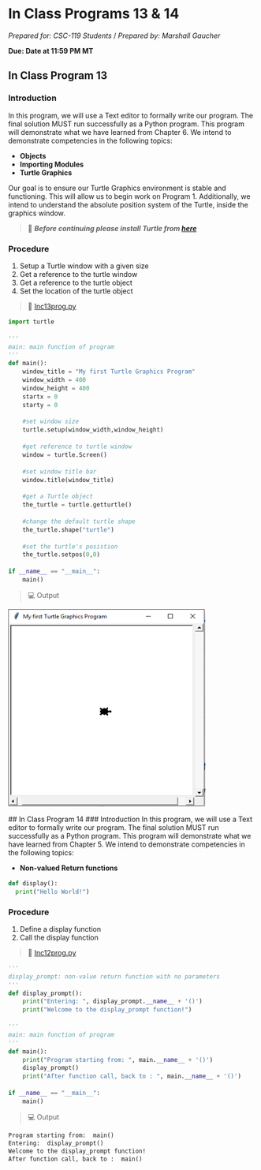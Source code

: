# In Class Programs 13 & 14
_Prepared for: CSC-119 Students_ /
_Prepared by: Marshall Gaucher_

**Due: Date at 11:59 PM MT**

## In Class Program 13 
### Introduction
In this program, we will use a Text editor to formally write our program.
The final solution MUST run successfully as a Python program. This program will demonstrate what we have learned from Chapter 6. We intend to demonstrate competencies in the following topics:


* **Objects**
* **Importing Modules**
* **Turtle Graphics**

Our goal is to ensure our Turtle Graphics environment is stable and functioning. This will allow us to begin work on Program 1. Additionally, we intend to understand the absolute position system of the Turtle, inside the graphics window.

> :turtle: **_Before continuing please install Turtle from [here](http://pythonturtle.org/)_** 

### Procedure
1. Setup a Turtle window with a given size
2. Get a reference to the turtle window
3. Get a reference to the turtle object
4. Set the location of the turtle object

> :page_facing_up: [Inc13prog.py](https://github.com/m-gaucher/ACC_Dev/blob/master/CSC-119/docs/In-Class%20Programs%2013%20-%2014/Inc13prog.py)
```python
import turtle

'''
main: main function of program
'''
def main():
    window_title = "My first Turtle Graphics Program"
    window_width = 400
    window_height = 400
    startx = 0
    starty = 0
    
    #set window size
    turtle.setup(window_width,window_height)
    
    #get reference to turtle window 
    window = turtle.Screen()
    
    #set window title bar
    window.title(window_title)
    
    #get a Turtle object
    the_turtle = turtle.getturtle()

    #change the default turtle shape
    the_turtle.shape("turtle")
    
    #set the turtle's posistion
    the_turtle.setpos(0,0)
    
if __name__ == "__main__":
    main()
```
> :computer: Output
<p align ="left">
  <img width="400" height="400" src="https://github.com/m-gaucher/ACC_Dev/blob/master/CSC-119/docs/In-Class%20Programs%2013%20-%2014/imgs/inc13prog_screen.PNG">
</p>
## In Class Program 14
### Introduction
In this program, we will use a Text editor to formally write our program. The final solution MUST run successfully as a Python program. This program will demonstrate what we have learned from Chapter 5. We intend to demonstrate competencies in the following topics:

* **Non-valued Return functions**
```python
def display():
  print("Hello World!")
```

### Procedure
1. Define a display function
2. Call the display function

> :page_facing_up: [Inc12prog.py](https://github.com/m-gaucher/ACC_Dev/blob/master/CSC-119/docs/In-Class%20Program%2011%20-%2012/Inc12prog.py)
```python
'''
display_prompt: non-value return function with no parameters
'''
def display_prompt():
    print("Entering: ", display_prompt.__name__ + '()')
    print("Welcome to the display_prompt function!")

'''
main: main function of program
'''
def main():
    print("Program starting from: ", main.__name__ + '()')
    display_prompt()
    print("After function call, back to : ", main.__name__ + '()')

if __name__ == "__main__":
    main()
```
> :computer: Output
```
Program starting from:  main()
Entering:  display_prompt()
Welcome to the display_prompt function!
After function call, back to :  main()
```

